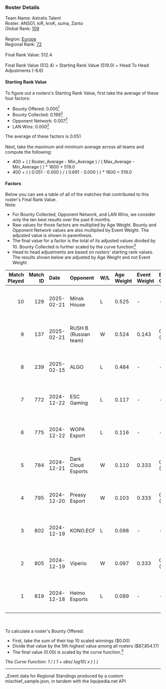 ### Roster Details<br />
Team Name: Astralis Talent<br />
Roster: ANSG1, kiR, kroK, suma, Zanto<br />
Global Rank: [109](../../standings_global_2025_06_02.md)<br />
<br />
Region: [Europe]( ../../standings_europe_2025_06_02.md)<br />
Regional Rank: [72]( ../../standings_europe_2025_06_02.md)<br />
<br />
Final Rank Value:  512.4<br />
<br />
Final Rank Value (512.4) = Starting Rank Value (519.0) + Head To Head Adjustments (-6.6)<br />

#### Starting Rank Value<br />
To figure out a rosters's Starting Rank Value, first take the average of these four factors:<br />
- Bounty Offered: 0.000[<sup>1</sup>](#table2)
- Bounty Collected: 0.199[<sup>2</sup>](#table1)
- Opponent Network: 0.007[<sup>2</sup>](#table1)
- LAN Wins: 0.000[<sup>2</sup>](#table1)

The average of these factors is 0.051<br />
<br />
Next, take the maximum and minimum average across all teams and compute the following:<br />
- 400 + ( ( Roster_Average - Min_Average ) / ( Max_Average - Min_Average ) ) * 1600 = 519.0
- 400 + ( ( 0.051 - 0.000 ) / ( 0.691 - 0.000 ) ) * 1600 = 519.0


#### Factors<br />
Below you can see a table of all of the matches that contributed to this roster's Final Rank Value.<br />
Note:<br />

- For Bounty Collected, Opponent Network, and LAN Wins, we consider only the ten best results over the past 6 months.
- Raw values for those factors are multiplied by Age Weight. Bounty and Opponent Network values are also multiplied by Event Weight. The adjusted value is shown in parenthesis.
- The final value for a factor is the total of its adjusted values divided by 10. Bounty Collected is further scaled by the curve function[<sup>3</sup>](#curveFunction)
- Head to head adjustments are based on rosters' starting rank values. The results shown below are adjusted by Age Weight and not Event Weight
<span id="table1"></span><br />


| Match Played | Match ID | Date       | Opponent              | W/L | Age Weight | Event Weight | Bounty Collected | Opponent Network | LAN Wins  | H2H Adj. | Roster                          |
| -: | -: | :- | :- | :- | :- | :- | :- | :- | :- | -: | :- |
|           10 |      129 | 2025-02-21 | Minsk House           | L   | 0.525      | -            | -                | -                | -         |   -10.70 | ANSG1, kiR, kroK, suma, Zanto   |
|            9 |      137 | 2025-02-21 | RUSH B (Russian team) | W   | 0.524      | 0.143        | 0.009 (0.001)    | 0.714 (0.053)    | 0 (0.000) |    12.86 | ANSG1, kiR, kroK, suma, Zanto   |
|            8 |      239 | 2025-02-15 | ALGO                  | L   | 0.484      | -            | -                | -                | -         |   -10.00 | ANSG1, kiR, kroK, suma, Zanto   |
|            7 |      772 | 2024-12-22 | ESC Gaming            | L   | 0.117      | -            | -                | -                | -         |    -1.90 | ANSG1, kiR, Rytter, suma, Zanto |
|            6 |      775 | 2024-12-22 | WOPA Esport           | L   | 0.116      | -            | -                | -                | -         |    -0.92 | ANSG1, kiR, Rytter, suma, Zanto |
|            5 |      784 | 2024-12-21 | Dark Cloud Esports    | W   | 0.110      | 0.333        | 0.001 (0.000)    | 0.158 (0.006)    | 0 (0.000) |     2.35 | ANSG1, kiR, kroK, suma, Zanto   |
|            4 |      795 | 2024-12-20 | Preasy Esport         | W   | 0.103      | 0.333        | 0.005 (0.000)    | 0.236 (0.008)    | 0 (0.000) |     2.30 | ANSG1, kiR, kroK, suma, Zanto   |
|            3 |      802 | 2024-12-19 | KONO.ECF              | L   | 0.098      | -            | -                | -                | -         |    -0.78 | ANSG1, kiR, kroK, suma, Zanto   |
|            2 |      805 | 2024-12-19 | Viperio               | W   | 0.097      | 0.333        | 0.000 (0.000)    | 0.000 (0.000)    | 0 (0.000) |     1.03 | ANSG1, kiR, kroK, suma, Zanto   |
|            1 |      819 | 2024-12-18 | Heimo Esports         | L   | 0.089      | -            | -                | -                | -         |    -0.81 | ANSG1, kiR, kroK, suma, Zanto   |

<br />
<span id="table2"></span><br />
To calculate a roster's Bounty Offered:<br />

- First, take the sum of their top 10 scaled winnings ($0.00)
- Divide that value by the 5th highest value among all rosters ($87,854.17)
- The final value (0.00) is scaled by the curve function.[<sup>3</sup>](#curveFunction)

<span id="curveFunction"></span>_The Curve Function: 1 / ( 1 + abs( log10( x ) ) )_<br />

---
_Event data for Regional Standings produced by a custom mischief_sample.json, in tandem with the liquipedia.net API<br />
